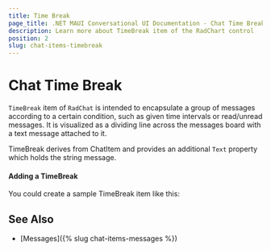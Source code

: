```yaml
---
title: Time Break
page_title: .NET MAUI Conversational UI Documentation - Chat Time Break
description: Learn more about TimeBreak item of the RadChart control
position: 2
slug: chat-items-timebreak
---
```


# Chat Time Break 

`TimeBreak` item of `RadChat` is intended to encapsulate a group of messages according to a certain condition, such as given time intervals or read/unread messages. It is visualized as a dividing line across the messages board with a text message attached to it. 

TimeBreak derives from ChatItem and provides an additional `Text` property which holds the string message.

#### Adding a TimeBreak

You could create a sample TimeBreak item like this:

<snippet id='chat-chatitems-timebreak' />

## See Also

- [Messages]({% slug chat-items-messages %})
